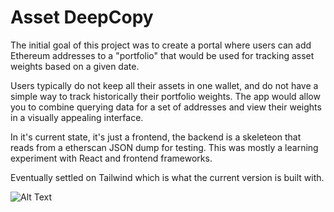 # Asset DeepCopy

The initial goal of this project was to create a portal where users can 
add Ethereum addresses to a "portfolio" that would be used for tracking 
asset weights based on a given date. 

Users typically do not keep all their assets in one wallet, and do not have a
simple way to track historically their portfolio weights. The app would allow you 
to combine querying data for a set of addresses and view their weights in a 
visually appealing interface.

In it's current state, it's just a frontend, the backend is a skeleteon that reads from a 
etherscan JSON dump for testing. This was mostly a learning experiment with React and frontend frameworks.

Eventually settled on Tailwind which is what the current version is built with.

![Alt Text](https://gfycat.com/madeupimpassionedicelandgull)

